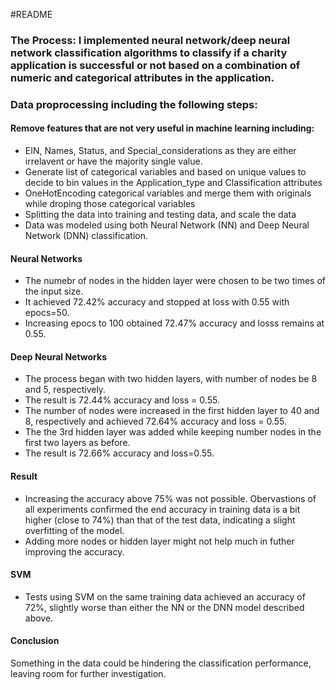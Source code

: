 #README
### The Process: I implemented neural network/deep neural network classification algorithms to classify if a charity application is successful or not based on a combination of numeric and categorical attributes in the application.

### Data proprocessing including the following steps:

#### Remove features that are not very useful in machine learning including:
* EIN, Names, Status, and Special_considerations as they are either irrelavent or have the majority single value.
* Generate list of categorical variables and based on unique values to decide to bin values in the Application_type and Classification attributes
* OneHotEncoding categorical variables and merge them with originals while droping those categorical variables
* Splitting the data into training and testing data, and scale the data
* Data was modeled using both Neural Network (NN) and Deep Neural Network (DNN) classification.

#### Neural Networks
* The numebr of nodes in the hidden layer were chosen to be two times of the input size.
* It achieved 72.42% accuracy and stopped at loss with 0.55 with epocs=50. 
* Increasing epocs to 100 obtained 72.47% accuracy and losss remains at 0.55.

#### Deep Neural Networks
* The process began with two hidden layers, with number of nodes be 8 and 5, respectively.
* The result is 72.44% accuracy and loss = 0.55.
* The number of nodes were increased in the first hidden layer to 40 and 8, respectively and achieved 72.64% accuracy and loss = 0.55.
* The the 3rd hidden layer was added while keeping number nodes in the first two layers as before.
* The result is 72.66% accuracy and loss=0.55.

#### Result
* Increasing the accuracy above 75% was not possible.  Obervastions of all experiments confirmed the end accuracy in training data is a bit higher (close to 74%) than that of the test data, indicating a slight overfitting of the model.
* Adding more nodes or hidden layer might not help much in futher improving the accuracy.

#### SVM
* Tests using SVM on the same training data achieved an accuracy of 72%, slightly worse than either the NN or the DNN model described above. 

#### Conclusion 
Something in the data could be hindering the classification performance, leaving room for further investigation.
